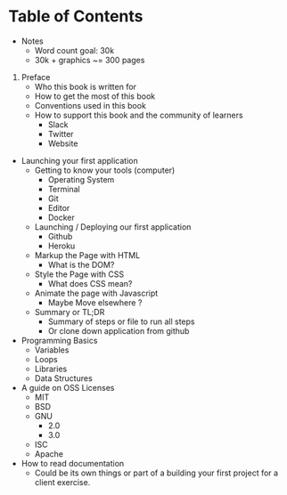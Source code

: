 # Table of Contents

* Notes
    * Word count goal: 30k
    * 30k + graphics ~= 300 pages
    

1. Preface
    * Who this book is written for
    * How to get the most of this book
    * Conventions used in this book
    * How to support this book and the community of learners
        * Slack
        * Twitter
        * Website
* Launching your first application
    * Getting to know your tools (computer)
        * Operating System
        * Terminal
        * Git
        * Editor
        * Docker  
    * Launching / Deploying our first application
        * Github
        * Heroku
    * Markup the Page with HTML
        * What is the DOM?
    * Style the Page with CSS
        * What does CSS mean?
    * Animate the page with Javascript
        * Maybe Move elsewhere ?
    * Summary or TL;DR
        * Summary of steps or file to run all steps
        * Or clone down application from github
* Programming Basics
    * Variables
    * Loops
    * Libraries
    * Data Structures
* A guide on OSS Licenses
    * MIT
    * BSD
    * GNU
        * 2.0 
        * 3.0
    * ISC
    * Apache
* How to read documentation
    * Could be its own things or part of a building your first project for a client exercise.
    
        
        



    